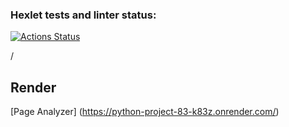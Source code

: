 ### Hexlet tests and linter status:
[![Actions Status](https://github.com/Tve1n/python-project-83/actions/workflows/hexlet-check.yml/badge.svg)](https://github.com/Tve1n/python-project-83/actions)

/
## Render
[Page Analyzer] (https://python-project-83-k83z.onrender.com/)